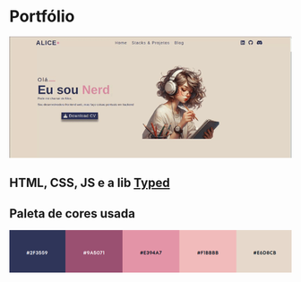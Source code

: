 # Portfólio

![primeira página do portfolio](./images/portfolio.gif)

## HTML, CSS, JS e a lib [Typed](https://github.com/mattboldt/typed.js/)

## Paleta de cores usada

![paleta de cores](./images/paleta.png)
